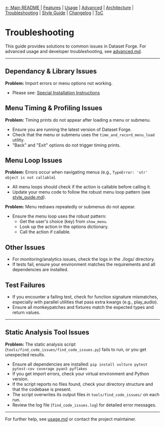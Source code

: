[← Main README](../README.md) | [Features](features.md) | [Usage](usage.md) | [Advanced](advanced.md) | [Architecture](architecture.md) | [Troubleshooting](troubleshooting.md) | [Style Guide](style_guide.md) | [Changelog](changelog.md) | [ToC](toc.md)

# Troubleshooting

This guide provides solutions to common issues in Dataset Forge. For advanced usage and developer troubleshooting, see [advanced.md](advanced.md).

---

## Dependancy & Library Issues

**Problem:** Import errors or menu options not working.

- Please see: [Special Installation Instructions](troubleshooting.md)

## Menu Timing & Profiling Issues

**Problem:** Timing prints do not appear after loading a menu or submenu.

- Ensure you are running the latest version of Dataset Forge.
- Check that the menu or submenu uses the `time_and_record_menu_load` utility.
- "Back" and "Exit" options do not trigger timing prints.

## Menu Loop Issues

**Problem:** Errors occur when navigating menus (e.g., `TypeError: 'str' object is not callable`).

- All menu loops should check if the action is callable before calling it.
- Update your menu code to follow the robust menu loop pattern (see [style_guide.md](style_guide.md)).

**Problem:** Menu redraws repeatedly or submenus do not appear.

- Ensure the menu loop uses the robust pattern:
  - Get the user's choice (key) from `show_menu`.
  - Look up the action in the options dictionary.
  - Call the action if callable.

## Other Issues

- For monitoring/analytics issues, check the logs in the ./logs/ directory.
- If tests fail, ensure your environment matches the requirements and all dependencies are installed.

## Test Failures

- If you encounter a failing test, check for function signature mismatches, especially with parallel utilities that pass extra kwargs (e.g., play_audio).
- Ensure all monkeypatches and fixtures match the expected types and return values.

---

## Static Analysis Tool Issues

**Problem:** The static analysis script (`tools/find_code_issues/find_code_issues.py`) fails to run, or you get unexpected results.

- Ensure all dependencies are installed: `pip install vulture pytest pytest-cov coverage pyan3 pyflakes`
- If you get import errors, check your virtual environment and Python version.
- If the script reports no files found, check your directory structure and that the codebase is present.
- The script overwrites its output files in `tools/find_code_issues/` on each run.
- Review the log file (`find_code_issues.log`) for detailed error messages.

---

For further help, see [usage.md](usage.md) or contact the project maintainer.
